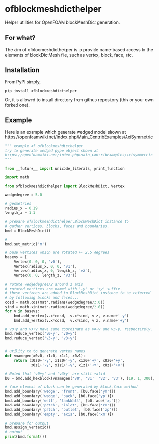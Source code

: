 # ofblockmeshdicthelper
Helper utilities for OpenFOAM blockMeshDict generation. 

## For what?

The aim of ofblocmeshdicthekper is to provide name-based access to the elements of 
blockDictMesh file, such as vertex, block, face, etc.

## Installation

From PyPI simply, 

```
pip install ofblockmeshdicthelper
```

Or, it is allowed to install directory from github repository (this or your own forked one).

## Example
Here is an example which generate wedged model shown at 
https://openfoamwiki.net/index.php/Main_ContribExamples/AxiSymmetric

```python
""" example of ofblockmeshdicthelper
try to generate wedged pype object shown at
https://openfoamwiki.net/index.php/Main_ContribExamples/AxiSymmetric
"""

from __future__ import unicode_literals, print_function

import math

from ofblockmeshdicthelper import BlockMeshDict, Vertex

wedgedegree = 5.0

# geometries
radius_x = 0.19
length_z = 1.1

# prepare ofblockmeshdicthelper.BlockMeshDict instance to
# gather vertices, blocks, faces and boundaries.
bmd = BlockMeshDict()

#
bmd.set_metric('m')

# base vertices which are rotated +- 2.5 degrees
basevs = [
    Vertex(0, 0, 0, 'v0'),
    Vertex(radius_x, 0, 0, 'v1'),
    Vertex(radius_x, 0, length_z, 'v2'),
    Vertex(0, 0, length_z, 'v3')]

# rotate wedgedegree/2 around z axis
# rotated vertices are named with '-y' or '+y' suffix.
# these verteces are added to BlockMeshDict instence to be referred
# by following blocks and faces...
cosd = math.cos(math.radians(wedgedegree/2.0))
sind = math.sin(math.radians(wedgedegree/2.0))
for v in basevs:
    bmd.add_vertex(v.x*cosd, -v.x*sind, v.z, v.name+'-y')
    bmd.add_vertex(v.x*cosd,  v.x*sind, v.z, v.name+'+y')

# v0+y and v3+y have same coordinate as v0-y and v3-y, respectively.
bmd.reduce_vertex('v0-y', 'v0+y')
bmd.reduce_vertex('v3-y', 'v3+y')


# utility to to generate vertex names
def vnamegen(x0z0, x1z0, x1z1, x0z1):
    return (x0z0+'-y', x1z0+'-y', x1z0+'+y', x0z0+'+y',
            x0z1+'-y', x1z1+'-y', x1z1+'+y', x0z1+'+y')

# Noted that 'v0+y' and 'v3+y' are still valid
b0 = bmd.add_hexblock(vnamegen('v0', 'v1', 'v2', 'v3'), (19, 1, 300), 'b0')

# face element of block can be generated by Block.face method
bmd.add_boundary('wedge', 'front', [b0.face('ym')])
bmd.add_boundary('wedge', 'back', [b0.face('yp')])
bmd.add_boundary('wall', 'tankWall', [b0.face('xp')])
bmd.add_boundary('patch', 'inlet', [b0.face('zm')])
bmd.add_boundary('patch', 'outlet', [b0.face('zp')])
bmd.add_boundary('empty', 'axis', [b0.face('xm')])

# prepare for output
bmd.assign_vertexid()
# output
print(bmd.format())
```
